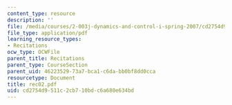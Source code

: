 ```yaml
---
content_type: resource
description: ''
file: /media/courses/2-003j-dynamics-and-control-i-spring-2007/cd2754d9511c2cb710bdc6a680e634bd_rec02.pdf
file_type: application/pdf
learning_resource_types:
- Recitations
ocw_type: OCWFile
parent_title: Recitations
parent_type: CourseSection
parent_uid: 46223529-73a7-bca1-c6da-bb0bf8dd0cca
resourcetype: Document
title: rec02.pdf
uid: cd2754d9-511c-2cb7-10bd-c6a680e634bd
---
```

